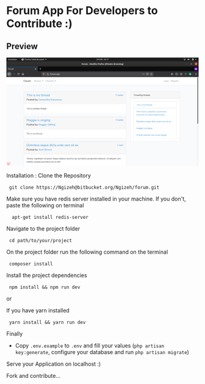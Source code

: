 # Forum App For Developers to Contribute :)

## Preview

![](/public/images/Preview.png)


Installation : Clone the Repository

```
 git clone https://Ngizeh@bitbucket.org/Ngizeh/forum.git
```

Make sure you have redis server installed in your machine. 
If you don't, paste the following on terminal

```
  apt-get install redis-server
```

Navigate to the project folder

```
 cd path/to/your/project   
```

On the project folder run the following command on the terminal

```
 composer install
```

Install the project dependencies

 
```
 npm install && npm run dev
```

 or 

 If you have yarn installed

```
 yarn install && yarn run dev
```

Finally

- Copy `.env.example` to `.env` and fill your values 
(`php artisan key:generate`, configure your database and run `php artisan migrate`)

Serve your Application on localhost :)

Fork and contribute...
